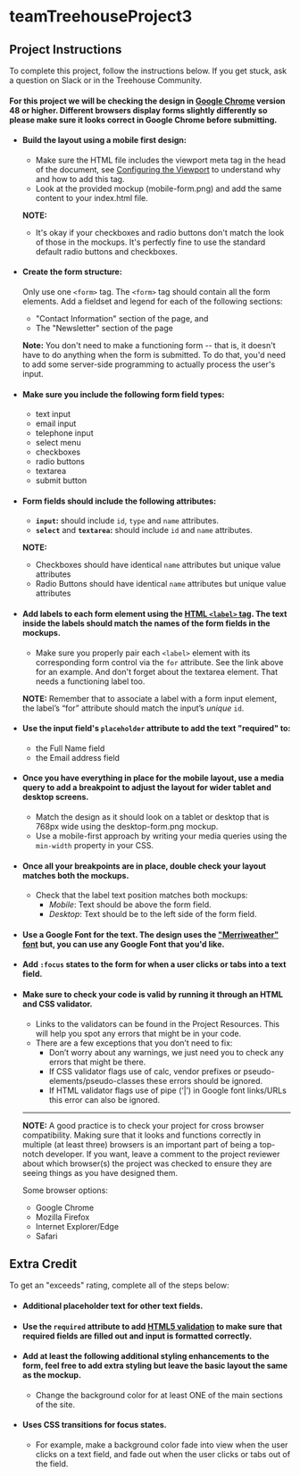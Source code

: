 # teamTreehouseProject3

## Project Instructions

To complete this project, follow the instructions below. If you get stuck, ask a question on Slack or in the Treehouse Community.

#### For this project we will be checking the design in  [Google Chrome](https://www.google.com/chrome/browser/desktop/)  version 48 or higher. Different browsers display forms slightly differently so please make sure it looks correct in Google Chrome before submitting.
    
-   #### Build the layout using a mobile first design:
    
    -   Make sure the HTML file includes the viewport meta tag in the head of the document, see  [Configuring the Viewport](https://developers.google.com/speed/docs/insights/ConfigureViewport#overview)  to understand why and how to add this tag.
    -   Look at the provided mockup (mobile-form.png) and add the same content to your index.html file.
    
    **NOTE:**
    
    -   It's okay if your checkboxes and radio buttons don't match the look of those in the mockups. It's perfectly fine to use the standard default radio buttons and checkboxes.
    
-   #### Create the form structure:
    
    Only use one  `<form>`  tag. The  `<form>`  tag should contain all the form elements. Add a fieldset and legend for each of the following sections:
    
    -   "Contact Information" section of the page, and
    -   The "Newsletter" section of the page
    
    **Note:**  You don't need to make a functioning form -- that is, it doesn't have to do anything when the form is submitted. To do that, you'd need to add some server-side programming to actually process the user's input.
    
-   #### Make sure you include the following form field types:
    
    -   text input
    -   email input
    -   telephone input
    -   select menu
    -   checkboxes
    -   radio buttons
    -   textarea
    -   submit button
    
-   #### Form fields should include the following attributes:
    
    -   **`input`:**  should include  `id`,  `type`  and  `name`  attributes.
    -   **`select`**  and  **`textarea`:**  should include  `id`  and  `name`  attributes.
    
    **NOTE:**
    
    -   Checkboxes should have identical  `name`  attributes but unique value attributes
    -   Radio Buttons should have identical  `name`  attributes but unique value attributes
    
-   #### Add labels to each form element using the  [HTML  `<label>`  tag](https://developer.mozilla.org/en-US/docs/Web/HTML/Element/label). The text inside the labels should match the names of the form fields in the mockups.
    
    -   Make sure you properly pair each  `<label>`  element with its corresponding form control via the  `for`  attribute. See the link above for an example. And don't forget about the textarea element. That needs a functioning label too.
    
    **NOTE:**  Remember that to associate a label with a form input element, the label’s “for” attribute should match the input’s  _unique_  `id`.
    
-   #### Use the input field's  `placeholder`  attribute to add the text "required" to:
    
    -   the Full Name field
    -   the Email address field
    
-   #### Once you have everything in place for the mobile layout, use a media query to add a breakpoint to adjust the layout for wider tablet and desktop screens.
    
    -   Match the design as it should look on a tablet or desktop that is 768px wide using the desktop-form.png mockup.
    -   Use a mobile-first approach by writing your media queries using the  `min-width`  property in your CSS.
    
-   #### Once all your breakpoints are in place, double check your layout matches both the mockups.
    
    -   Check that the label text position matches both mockups:
        -   _Mobile_: Text should be above the form field.
        -   _Desktop_: Text should be to the left side of the form field.
    
-   #### Use a Google Font for the text. The design uses the  ["Merriweather" font](https://www.google.com/fonts/specimen/Merriweather)  but, you can use any Google Font that you'd like.
    
-   #### Add  `:focus`  states to the form for when a user clicks or tabs into a text field.
    
-   #### Make sure to check your code is valid by running it through an HTML and CSS validator.
    
    -   Links to the validators can be found in the Project Resources. This will help you spot any errors that might be in your code.
    -   There are a few exceptions that you don’t need to fix:
        -   Don’t worry about any warnings, we just need you to check any errors that might be there.
        -   If CSS validator flags use of calc, vendor prefixes or pseudo-elements/pseudo-classes these errors should be ignored.
        -   If HTML validator flags use of pipe (‘|’) in Google font links/URLs this error can also be ignored.
    
    ----------
    
    **NOTE:**  A good practice is to check your project for cross browser compatibility. Making sure that it looks and functions correctly in multiple (at least three) browsers is an important part of being a top-notch developer. If you want, leave a comment to the project reviewer about which browser(s) the project was checked to ensure they are seeing things as you have designed them.
    
    Some browser options:
    
    -   Google Chrome
    -   Mozilla Firefox
    -   Internet Explorer/Edge
    -   Safari

## Extra Credit

To get an "exceeds" rating, complete all of the steps below:

-   #### Additional placeholder text for other text fields.
    
-   #### Use the  `required`  attribute to add  [HTML5 validation](https://css-tricks.com/form-validation-ux-html-css/#article-header-id-1)  to make sure that required fields are filled out and input is formatted correctly.
    
-   #### Add at least the following additional styling enhancements to the form, feel free to add extra styling but leave the basic layout the same as the mockup.
    
    -   Change the background color for at least ONE of the main sections of the site.
    
-   #### Uses CSS transitions for focus states.
    
    -   For example, make a background color fade into view when the user clicks on a text field, and fade out when the user clicks or tabs out of the field.
